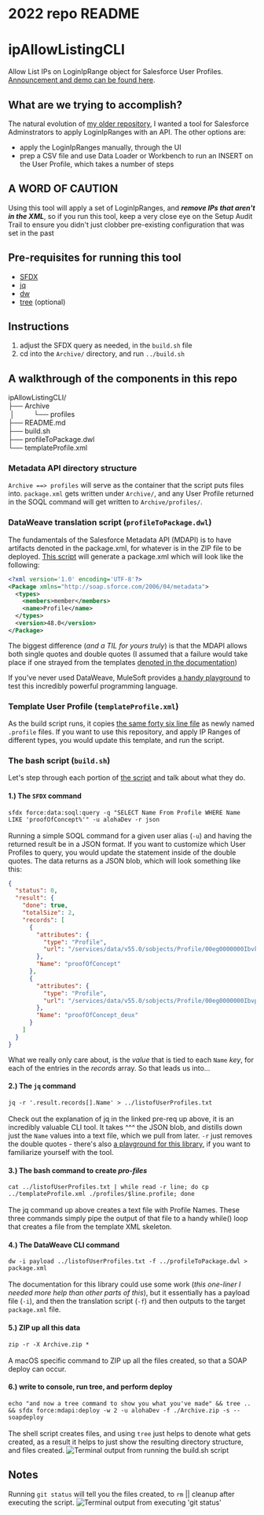 # 2022 repo README

# ipAllowListingCLI
Allow List IPs on LoginIpRange object for Salesforce User Profiles. [Announcement and demo can be found here](https://salesforce-internal.slack.com/archives/C01S1KE15AL/p1660607613061249?thread_ts=1660607483.161429&cid=C01S1KE15AL).

## What are we trying to accomplish?
The natural evolution of [my older repository](https://git.soma.salesforce.com/jmangini/IPWhitelistingCLI), I wanted a tool for Salesforce Adminstrators to apply LoginIpRanges with an API. The other options are:
- apply the LoginIpRanges manually, through the UI
- prep a CSV file and use Data Loader or Workbench to run an INSERT on the User Profile, which takes a number of steps

## A WORD OF CAUTION
Using this tool will apply a set of LoginIpRanges, and ***remove IPs that aren't in the XML***, so if you run this tool, keep a very close eye on the Setup Audit Trail to ensure you didn't just clobber pre-existing configuration that was set in the past

## Pre-requisites for running this tool
- [SFDX](https://developer.salesforce.com/tools/sfdxcli)
- [jq](https://stedolan.github.io/jq/)
- [dw](https://github.com/mulesoft-labs/data-weave-cli)
- [tree](https://formulae.brew.sh/formula/tree) (optional)

## Instructions
1. adjust the SFDX query as needed, in the `build.sh` file
2. cd into the `Archive/` directory, and run `../build.sh`

## A walkthrough of the components in this repo
ipAllowListingCLI/ <br>
├── Archive <br>
&nbsp;│&nbsp;&nbsp;&nbsp;&nbsp;&nbsp;&nbsp;&nbsp;&nbsp;&nbsp;&nbsp;└── profiles <br>
├── README.md <br>
├── build.sh <br>
├── profileToPackage.dwl <br>
└── templateProfile.xml <br>

### Metadata API directory structure
`Archive ==> profiles` will serve as the container that the script puts files into. `package.xml` gets written under `Archive/`, and any User Profile returned in the SOQL command will get written to `Archive/profiles/`.

### DataWeave translation script (`profileToPackage.dwl`)
The fundamentals of the Salesforce Metadata API (MDAPI) is to have artifacts denoted in the package.xml, for whatever is in the ZIP file to be deployed. [This script](https://git.soma.salesforce.com/jmangini/ipAllowListingCLI/blob/main/profileToPackage.dwl) will generate a package.xml which will look like the following: <br>
```XML
<?xml version='1.0' encoding='UTF-8'?>
<Package xmlns="http://soap.sforce.com/2006/04/metadata">
  <types>
    <members>member</members>
    <name>Profile</name>
  </types>
  <version>48.0</version>
</Package>
```
The biggest difference (*and a TIL for yours truly*) is that the MDAPI allows both single quotes and double quotes (I assumed that a failure would take place if one strayed from the templates [denoted in the documentation](https://developer.salesforce.com/docs/atlas.en-us.api_meta.meta/api_meta/manifest_samples.htm))

If you've never used DataWeave, MuleSoft provides [a handy playground](https://developer.mulesoft.com/learn/dataweave/) to test this incredibly powerful programming language.

### Template User Profile (`templateProfile.xml`)
As the build script runs, it copies [the same forty six line file](https://git.soma.salesforce.com/jmangini/ipAllowListingCLI/blob/main/templateProfile.xml) as newly named `.profile` files. If you want to use this repository, and apply IP Ranges of different types, you would update this template, and run the script.

### The bash script (`build.sh`)
Let's step through each portion of [the script](https://git.soma.salesforce.com/jmangini/ipAllowListingCLI/blob/main/build.sh) and talk about what they do. <br>
#### 1.) The `SFDX` command
`sfdx force:data:soql:query -q "SELECT Name From Profile WHERE Name LIKE 'proofOfConcept%'" -u alohaDev -r json` <br> <br>
Running a simple SOQL command for a given user alias (`-u`) and having the returned result be in a JSON format. If you want to customize which User Profiles to query, you would update the statement inside of the double quotes. The data returns as a JSON blob, which will look something like this:
```JSON
{
  "status": 0,
  "result": {
    "done": true,
    "totalSize": 2,
    "records": [
      {
        "attributes": {
          "type": "Profile",
          "url": "/services/data/v55.0/sobjects/Profile/00eg0000000IbvkAAC"
        },
        "Name": "proofOfConcept"
      },
      {
        "attributes": {
          "type": "Profile",
          "url": "/services/data/v55.0/sobjects/Profile/00eg0000000IbvpAAC"
        },
        "Name": "proofOfConcept_deux"
      }
    ]
  }
}
```
What we really only care about, is the *value* that is tied to each `Name` *key*, for each of the entries in the *records* array. So that leads us into... <br>
#### 2.) The `jq` command
`jq -r '.result.records[].Name' > ../listofUserProfiles.txt` <br> <br>
Check out the explanation of jq in the linked pre-req up above, it is an incredibly valuable CLI tool. It takes ^^^ the JSON blob, and distills down just the `Name` values into a text file, which we pull from later. `-r` just removes the double quotes - there's also [a playground for this library](https://jqplay.org/), if you want to familiarize yourself with the tool.
#### 3.) The bash command to create *pro-files*
`cat ../listofUserProfiles.txt | while read -r line; do cp ../templateProfile.xml ./profiles/$line.profile; done` <br> <br>
The jq command up above creates a text file with Profile Names. These three commands simply pipe the output of that file to a handy while() loop that creates a file from the template XML skeleton.
#### 4.) The DataWeave CLI command
`dw -i payload ../listofUserProfiles.txt -f ../profileToPackage.dwl > package.xml` <br> <br>
The documentation for this library could use some work (*this one-liner I needed more help than other parts of this*), but it essentially has a payload file (`-i`), and then the translation script (`-f`) and then outputs to the target `package.xml` file.
#### 5.) ZIP up all this data
`zip -r -X Archive.zip *` <br> <br>
A macOS specific command to ZIP up all the files created, so that a SOAP deploy can occur.
#### 6.) write to console, run tree, and perform deploy
`echo "and now a tree command to show you what you've made" && tree .. && sfdx force:mdapi:deploy -w 2 -u alohaDev -f ./Archive.zip -s --soapdeploy` <br> <br>
The shell script creates files, and using `tree` just helps to denote what gets created, as a result it helps to just show the resulting directory structure, and files created.
![Terminal output from running the build.sh script](./build_Output.png "output of build.sh")

## Notes
Running `git status` will tell you the files created, to `rm` || cleanup after executing the script.
![Terminal output from executing 'git status'](./git_Status.png "output of git status")
